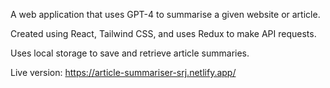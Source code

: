 A web application that uses GPT-4 to summarise a given website or article.

Created using React, Tailwind CSS, and uses Redux to make API requests.

Uses local storage to save and retrieve article summaries.

Live version: https://article-summariser-srj.netlify.app/